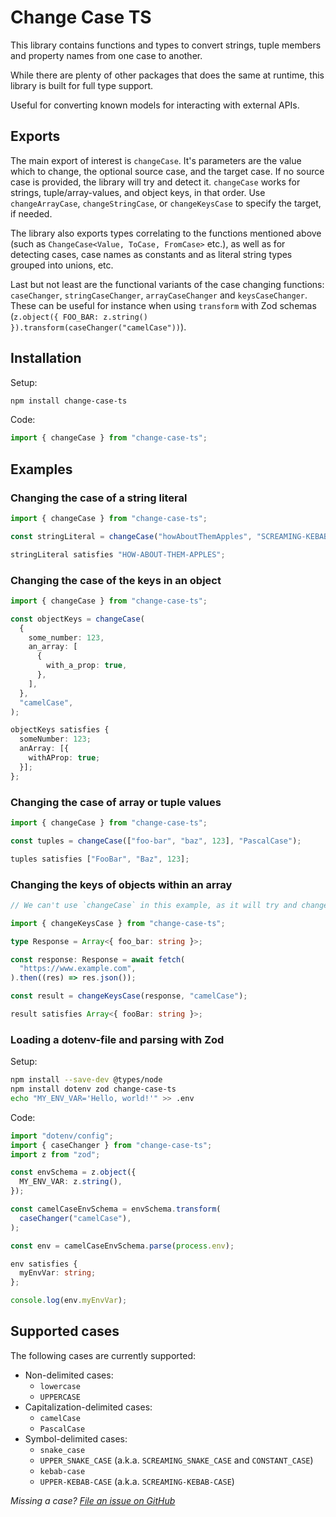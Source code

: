 # Change Case TS

This library contains functions and types to convert strings, tuple members and property names from one case to another.

While there are plenty of other packages that does the same at runtime, this library is built for full type support.

Useful for converting known models for interacting with external APIs.

## Exports

The main export of interest is `changeCase`. It's parameters are the value which to change, the optional source case, and the target case. If no source case is provided, the library will try and detect it. `changeCase` works for strings, tuple/array-values, and object keys, in that order. Use `changeArrayCase`, `changeStringCase`, or `changeKeysCase` to specify the target, if needed.

The library also exports types correlating to the functions mentioned above (such as `ChangeCase<Value, ToCase, FromCase>` etc.), as well as for detecting cases, case names as constants and as literal string types grouped into unions, etc.

Last but not least are the functional variants of the case changing functions: `caseChanger`, `stringCaseChanger`, `arrayCaseChanger` and `keysCaseChanger`. These can be useful for instance when using `transform` with Zod schemas (`z.object({ FOO_BAR: z.string() }).transform(caseChanger("camelCase"))`).

## Installation

Setup:

```bash
npm install change-case-ts
```

Code:

```typescript
import { changeCase } from "change-case-ts";
```

## Examples

### Changing the case of a string literal

```typescript
import { changeCase } from "change-case-ts";

const stringLiteral = changeCase("howAboutThemApples", "SCREAMING-KEBAB-CASE");

stringLiteral satisfies "HOW-ABOUT-THEM-APPLES";
```

### Changing the case of the keys in an object

```typescript
import { changeCase } from "change-case-ts";

const objectKeys = changeCase(
  {
    some_number: 123,
    an_array: [
      {
        with_a_prop: true,
      },
    ],
  },
  "camelCase",
);

objectKeys satisfies {
  someNumber: 123;
  anArray: [{
    withAProp: true;
  }];
};
```

### Changing the case of array or tuple values

```typescript
import { changeCase } from "change-case-ts";

const tuples = changeCase(["foo-bar", "baz", 123], "PascalCase");

tuples satisfies ["FooBar", "Baz", 123];
```

### Changing the keys of objects within an array

```typescript
// We can't use `changeCase` in this example, as it will try and change any string literal values within the given array instead of the keys in the object items, so we specifically use `changeKeysCase` instead to remove the ambiguity.

import { changeKeysCase } from "change-case-ts";

type Response = Array<{ foo_bar: string }>;

const response: Response = await fetch(
  "https://www.example.com",
).then((res) => res.json());

const result = changeKeysCase(response, "camelCase");

result satisfies Array<{ fooBar: string }>;
```

### Loading a dotenv-file and parsing with Zod

Setup:

```bash
npm install --save-dev @types/node
npm install dotenv zod change-case-ts
echo "MY_ENV_VAR='Hello, world!'" >> .env
```

Code:

```typescript
import "dotenv/config";
import { caseChanger } from "change-case-ts";
import z from "zod";

const envSchema = z.object({
  MY_ENV_VAR: z.string(),
});

const camelCaseEnvSchema = envSchema.transform(
  caseChanger("camelCase"),
);

const env = camelCaseEnvSchema.parse(process.env);

env satisfies {
  myEnvVar: string;
};

console.log(env.myEnvVar);
```

## Supported cases

The following cases are currently supported:

- Non-delimited cases:
  - `lowercase`
  - `UPPERCASE`
- Capitalization-delimited cases:
  - `camelCase`
  - `PascalCase`
- Symbol-delimited cases:
  - `snake_case`
  - `UPPER_SNAKE_CASE` (a.k.a. `SCREAMING_SNAKE_CASE` and `CONSTANT_CASE`)
  - `kebab-case`
  - `UPPER-KEBAB-CASE` (a.k.a. `SCREAMING-KEBAB-CASE`)

_Missing a case? [File an issue on GitHub](http://www.github.com/StefanTerdell/change-case-ts)_
